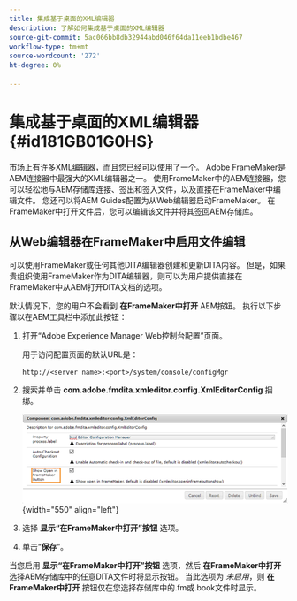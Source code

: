 ```yaml
---
title: 集成基于桌面的XML编辑器
description: 了解如何集成基于桌面的XML编辑器
source-git-commit: 5ac066bb8db32944abd046f64da11eeb1bdbe467
workflow-type: tm+mt
source-wordcount: '272'
ht-degree: 0%

---
```



# 集成基于桌面的XML编辑器 {#id181GB01G0HS}

市场上有许多XML编辑器，而且您已经可以使用了一个。 Adobe FrameMaker是AEM连接器中最强大的XML编辑器之一。 使用FrameMaker中的AEM连接器，您可以轻松地与AEM存储库连接、签出和签入文件，以及直接在FrameMaker中编辑文件。 您还可以将AEM Guides配置为从Web编辑器启动FrameMaker。 在FrameMaker中打开文件后，您可以编辑该文件并将其签回AEM存储库。

## 从Web编辑器在FrameMaker中启用文件编辑

可以使用FrameMaker或任何其他DITA编辑器创建和更新DITA内容。 但是，如果贵组织使用FrameMaker作为DITA编辑器，则可以为用户提供直接在FrameMaker中从AEM打开DITA文档的选项。

默认情况下，您的用户不会看到 **在FrameMaker中打开** AEM按钮。 执行以下步骤以在AEM工具栏中添加此按钮：

1. 打开“Adobe Experience Manager Web控制台配置”页面。

   用于访问配置页面的默认URL是：

   ```http
   http://<server name>:<port>/system/console/configMgr
   ```

1. 搜索并单击 **com.adobe.fmdita.xmleditor.config.XmlEditorConfig** 捆绑。

   ![](assets/open-in-fm-toolbar.png){width="550" align="left"}

1. 选择 **显示“在FrameMaker中打开”按钮** 选项。

1. 单击“**保存**”。


当您启用 **显示“在FrameMaker中打开”按钮** 选项，然后 **在FrameMaker中打开** 选择AEM存储库中的任意DITA文件时将显示按钮。 当此选项为 *未启用*，则 **在FrameMaker中打开** 按钮仅在您选择存储库中的.fm或.book文件时显示。

